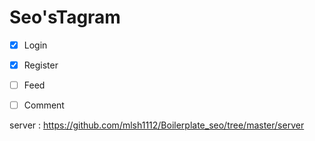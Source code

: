 # Seo'sTagram

- [X] Login
- [X] Register
- [ ]  Feed
- [ ] Comment


server : https://github.com/mlsh1112/Boilerplate_seo/tree/master/server
